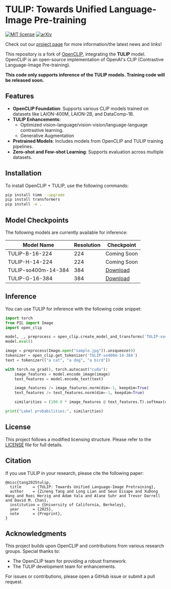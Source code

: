 # TULIP: Towards Unified Language-Image Pre-training

[![MIT license](https://img.shields.io/badge/License-MIT-blue.svg)](https://lbesson.mit-license.org/)  [![arXiv](https://img.shields.io/badge/arXiv-2311.16090-red)](https://arxiv.org/abs/2312.08366)

Check out our [project page](https://tulip-berkeley.github.io) for more information/the latest news and links!

This repository is a fork of [OpenCLIP](https://github.com/mlfoundations/open_clip), integrating the **TULIP** model. OpenCLIP is an open-source implementation of OpenAI's CLIP (Contrastive Language-Image Pre-training).

**This code only supports inference of the TULIP models. Training code will be released soon.**

## Features

- **OpenCLIP Foundation**: Supports various CLIP models trained on datasets like LAION-400M, LAION-2B, and DataComp-1B.
- **TULIP Enhancements**:
  - Optimized vision-language/vision-vision/language-language contrastive learning.
  - Generative Augmentation
- **Pretrained Models**: Includes models from OpenCLIP and TULIP training pipelines.
- **Zero-shot and Few-shot Learning**: Supports evaluation across multiple datasets.

## Installation

To install OpenCLIP + TULIP, use the following commands:

```sh
pip install timm --upgrade
pip install transformers
pip install -e .
```

## Model Checkpoints

The following models are currently available for inference:

Model Name | Resolution | Checkpoint
--- | --- | ---
TULIP-B-16-224 | 224 | Coming Soon
TULIP-H-14-224 | 224 | Coming Soon
TULIP-so400m-14-384 | 384 | [Download](https://s3.us-west-1.wasabisys.com/tulip/tulip-so400m-14-384.ckpt)
TULIP-G-16-384 | 384 | [Download](https://s3.us-west-1.wasabisys.com/tulip/tulip-G-16-384.ckpt)

## Inference

You can use TULIP for inference with the following code snippet:

```python
import torch
from PIL import Image
import open_clip

model, _, preprocess = open_clip.create_model_and_transforms('TULIP-so400m-14-384', pretrained='<path to model checkpoint>')
model.eval()

image = preprocess(Image.open("sample.jpg")).unsqueeze(0)
tokenizer = open_clip.get_tokenizer('TULIP-so400m-14-384')
text = tokenizer(["a cat", "a dog", "a bird"])

with torch.no_grad(), torch.autocast("cuda"):
    image_features = model.encode_image(image)
    text_features = model.encode_text(text)

    image_features /= image_features.norm(dim=-1, keepdim=True)
    text_features /= text_features.norm(dim=-1, keepdim=True)

    similarities = (100.0 * image_features @ text_features.T).softmax(dim=-1)

print("Label probabilities:", similarities)
```

## License

This project follows a modified licensing structure. Please refer to the [LICENSE](LICENSE) file for full details.

## Citation

If you use TULIP in your research, please cite the following paper:

```
@misc{tang2025tulip,
  title     = {TULIP: Towards Unified Language-Image Pretraining},
  author    = {Zineng Tang and Long Lian and Seun Eisape and XuDong Wang and Roei Herzig and Adam Yala and Alane Suhr and Trevor Darrell and David M. Chan},
  institution = {University of California, Berkeley},
  year      = {2025},
  note      = {Preprint},
}
```

## Acknowledgments

This project builds upon OpenCLIP and contributions from various research groups. Special thanks to:
- The OpenCLIP team for providing a robust framework.
- The TULIP development team for enhancements.

For issues or contributions, please open a GitHub issue or submit a pull request.
